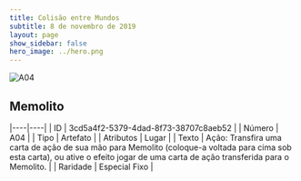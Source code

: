 ```yaml
---
title: Colisão entre Mundos
subtitle: 8 de novembro de 2019
layout: page
show_sidebar: false
hero_image: ../hero.png
---
```


![A04](https://cdn.keyforgegame.com/media/card_front/pt/453_A04_R6G4JX6X4XXP_pt.png)

## Memolito

|----|----|
| ID | 3cd5a4f2-5379-4dad-8f73-38707c8aeb52 |
| Número | A04 |
| Tipo | Artefato |
| Atributos | Lugar |
| Texto | Ação: Transfira uma carta de ação de sua mão para Memolito (coloque-a voltada para cima sob esta carta), ou ative o efeito jogar de uma carta de ação transferida para o Memolito. |
| Raridade | Especial Fixo |
